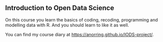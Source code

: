 ## Introduction to Open Data Science

On this course you learn the basics of coding, recoding, programming and modelling data with R. And you should learn to like it as well. 

You can find my course diary at <https://anorring.github.io/IODS-project/>.
